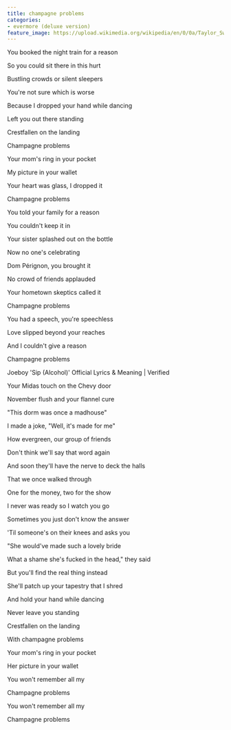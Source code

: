 ```yaml
---
title: champagne problems
categories:
- evermore (deluxe version)
feature_image: https://upload.wikimedia.org/wikipedia/en/0/0a/Taylor_Swift_-_Evermore.png
--- 
```

You booked the night train for a reason

So you could sit there in this hurt

Bustling crowds or silent sleepers

You're not sure which is worse

Because I dropped your hand while dancing

Left you out there standing

Crestfallen on the landing

Champagne problems

Your mom's ring in your pocket

My picture in your wallet

Your heart was glass, I dropped it

Champagne problems

You told your family for a reason

You couldn't keep it in

Your sister splashed out on the bottle

Now no one's celebrating

Dom Pérignon, you brought it

No crowd of friends applauded

Your hometown skeptics called it

Champagne problems

You had a speech, you're speechless

Love slipped beyond your reaches

And I couldn't give a reason

Champagne problems

Joeboy 'Sip (Alcohol)' Official Lyrics & Meaning | Verified

Your Midas touch on the Chevy door

November flush and your flannel cure

"This dorm was once a madhouse"

I made a joke, "Well, it's made for me"

How evergreen, our group of friends

Don't think we'll say that word again

And soon they'll have the nerve to deck the halls

That we once walked through

One for the money, two for the show

I never was ready so I watch you go

Sometimes you just don't know the answer

'Til someone's on their knees and asks you

"She would've made such a lovely bride

What a shame she's fucked in the head," they said

But you'll find the real thing instead

She'll patch up your tapestry that I shred

And hold your hand while dancing

Never leave you standing

Crestfallen on the landing

With champagne problems

Your mom's ring in your pocket

Her picture in your wallet

You won't remember all my

Champagne problems

You won't remember all my

Champagne problems
